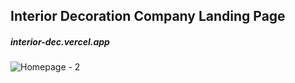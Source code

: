 ## Interior Decoration Company Landing Page
##### interior-dec.vercel.app
![Homepage - 2](https://user-images.githubusercontent.com/56762506/216720166-a0174f3f-a0be-4ae3-9ea1-be2b03353e30.png)
